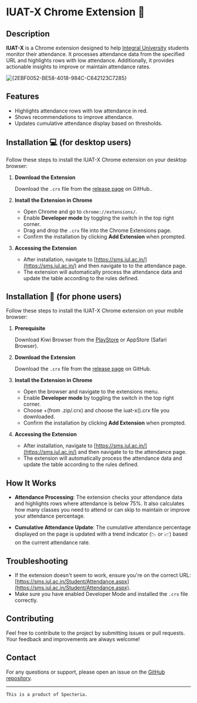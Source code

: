 # IUAT-X Chrome Extension 🚀

## Description

**IUAT-X** is a Chrome extension designed to help [Integral University](iul.ac.in) students monitor their attendance. It processes attendance data from the specified URL and highlights rows with low attendance. Additionally, it provides actionable insights to improve or maintain attendance rates.

![{2EBF0052-BE58-4018-984C-C642123C7285}](https://github.com/user-attachments/assets/61e6e30c-19d3-4d9b-909e-1a775206a03d)

## Features

- Highlights attendance rows with low attendance in red.
- Shows recommendations to improve attendance.
- Updates cumulative attendance display based on thresholds.

## Installation 💻 (for desktop users)

Follow these steps to install the IUAT-X Chrome extension on your desktop browser:

1. **Download the Extension**

   Download the `.crx` file from the [release page](https://github.com/H-BlaZe/iuat-x/releases/) on GitHub..

2. **Install the Extension in Chrome**

   - Open Chrome and go to `chrome://extensions/`.
   - Enable **Developer mode** by toggling the switch in the top right corner.
   - Drag and drop the `.crx` file into the Chrome Extensions page.
   - Confirm the installation by clicking **Add Extension** when prompted.

3. **Accessing the Extension**

   - After installation, navigate to [https://sms.iul.ac.in/](https://sms.iul.ac.in/) and then navigate to to the attendance page.
   - The extension will automatically process the attendance data and update the table according to the rules defined.

## Installation 📱 (for phone users)

Follow these steps to install the IUAT-X Chrome extension on your mobile browser:

1. **Prerequisite**

   Download Kiwi Browser from the [PlayStore](https://play.google.com/store/apps/details?id=com.kiwibrowser.browser&hl=en_IN&pli=1) or AppStore (Safari Browser).

2. **Download the Extension**

   Download the `.crx` file from the [release page](https://github.com/H-BlaZe/iuat-x/releases/) on GitHub.

3. **Install the Extension in Chrome**

   - Open the browser and navigate to the extensions menu.
   - Enable **Developer mode** by toggling the switch in the top right corner.
   - Choose +(from .zip/.crx) and choose the iuat-x(<version>).crx file you downloaded.
   - Confirm the installation by clicking **Add Extension** when prompted.

4. **Accessing the Extension**

   - After installation, navigate to [https://sms.iul.ac.in/](https://sms.iul.ac.in/) and then navigate to to the attendance page.
   - The extension will automatically process the attendance data and update the table according to the rules defined.


## How It Works

- **Attendance Processing**: The extension checks your attendance data and highlights rows where attendance is below 75%. It also calculates how many classes you need to attend or can skip to maintain or improve your attendance percentage.

- **Cumulative Attendance Update**: The cumulative attendance percentage displayed on the page is updated with a trend indicator (📉 or 📈) based on the current attendance rate.

## Troubleshooting

- If the extension doesn't seem to work, ensure you're on the correct URL: [https://sms.iul.ac.in/Student/Attendance.aspx](https://sms.iul.ac.in/Student/Attendance.aspx).
- Make sure you have enabled Developer Mode and installed the `.crx` file correctly.

## Contributing

Feel free to contribute to the project by submitting issues or pull requests. Your feedback and improvements are always welcome!

## Contact

For any questions or support, please open an issue on the [GitHub repository](https://github.com/H-BlaZe/IUAT-X/issues).

---

`This is a product of Specteria.`

